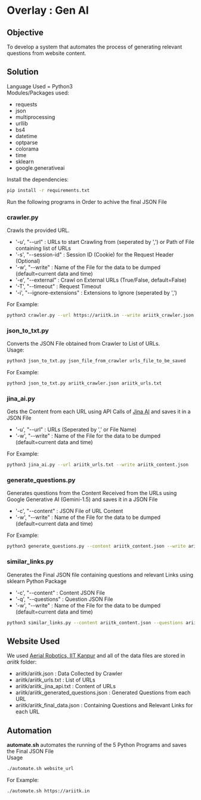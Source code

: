 # Overlay : Gen AI
## Objective
To develop a system that automates the process of generating relevant questions from website content.
## Solution
Language Used = Python3 <br />
Modules/Packages used:
* requests
* json
* multiprocessing
* urllib
* bs4
* datetime
* optparse
* colorama
* time
* sklearn
* google.generativeai
<!-- -->
Install the dependencies:
```bash
pip install -r requirements.txt
```
Run the following programs in Order to achive the final JSON File
### crawler.py
Crawls the provided URL.
* '-u', "--url" : URLs to start Crawling from (seperated by ',') or Path of File containing list of URLs
* '-s', "--session-id" : Session ID (Cookie) for the Request Header (Optional)
* '-w', "--write" : Name of the File for the data to be dumped (default=current data and time)
* '-e', "--external" : Crawl on External URLs (True/False, default=False)
* '-T', "--timeout" : Request Timeout
* '-i', "--ignore-extensions" : Extensions to Ignore (seperated by ',')
<!-- -->
For Example:
```bash
python3 crawler.py --url https://ariitk.in --write ariitk_crawler.json
```
### json_to_txt.py
Converts the JSON File obtained from Crawler to List of URLs.<br />
Usage:
```bash
python3 json_to_txt.py json_file_from_crawler urls_file_to_be_saved
```
For Example:
```bash
python3 json_to_txt.py ariitk_crawler.json ariitk_urls.txt
```
### jina_ai.py
Gets the Content from each URL using API Calls of [Jina AI](https://jina.ai/) and saves it in a JSON File
* '-u', "--url" : URLs (Seperated by ',' or File Name)
* '-w', "--write" : Name of the File for the data to be dumped (default=current data and time)
<!-- -->
For Example:
```bash
python3 jina_ai.py --url ariitk_urls.txt --write ariitk_content.json
```
### generate_questions.py
Generates questions from the Content Received from the URLs using Google Generative AI (Gemini-1.5) and saves it in a JSON File
* '-c', "--content" : JSON File of URL Content
* '-w', "--write" : Name of the File for the data to be dumped (default=current data and time)
<!-- -->
For Example:
```bash
python3 generate_questions.py --content ariitk_content.json --write ariitk_questions.json
```
### similar_links.py
Generates the Final JSON file containing questions and relevant Links using sklearn Python Package
* '-c', "--content" : Content JSON File
* '-q', "--questions" : Question JSON File
* '-w', "--write" : Name of the File for the data to be dumped (default=current data and time)
<!-- -->
```bash
python3 similar_links.py --content ariitk_content.json --questions ariitk_questions.json --write ariitk_final_file.json
```
## Website Used
We used [Aerial Robotics, IIT Kanpur](https://ariitk.in) and all of the data files are stored in *ariitk* folder:
* ariitk/ariitk.json : Data Collected by Crawler
* ariitk/ariitk_urls.txt : List of URLs
* ariitk/ariitk_jina_api.txt : Content of URLs
* ariitk/ariitk_generated_questions.json : Generated Questions from each URL
* ariitk/ariitk_final_data.json : Containing Questions and Relevant Links for each URL
## Automation
**automate.sh** automates the running of the 5 Python Programs and saves the Final JSON File<br />
Usage
```bash
./automate.sh website_url
```
For Example:
```bash
./automate.sh https://ariitk.in
```